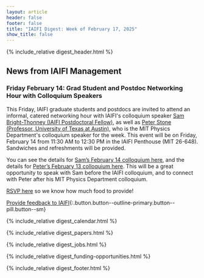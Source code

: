 ```yaml
---
layout: article
header: false
footer: false
title: "IAIFI Digest: Week of February 17, 2025"
show_title: false
--- 
```


{% include_relative digest_header.html %}

## News from IAIFI Management

### Friday February 14: Grad Student and Postdoc Networking Hour with Colloquium Speakers

This Friday, IAIFI graduate students and postdocs are invited to attend an informal, catered networking hour with IAIFI's colloquium speaker [Sam Bright-Thonney (IAIFI Postdoctoral Fellow)](https://inspirehep.net/authors/1706736), as well as [Peter Stone (Professor, University of Texas at Austin)](https://www.cs.utexas.edu/~pstone/), who is the MIT Physics Department's colloquium speaker for the week. This event will be on Friday, February 14 from 11:30 AM to 12:30 PM in the IAIFI Penthouse (MIT 26-648). Sandwiches and refreshments will be provided.
 
You can see the details for [Sam’s February 14 colloquium here](https://iaifi.org/events.html), and the details for [Peter’s February 13 colloquium here](https://physics.mit.edu/events/david-and-edith-harris-physics-colloquium-series/). This will be a great opportunity to speak with Sam before the IAIFI colloquium, and to connect with Peter after his MIT Physics Department colloquium.
 
[RSVP here](https://app.smartsheet.com/b/form/8ae98978a3f24047aceb28f4fa369f1f) so we know how much food to provide!

[Provide feedback to IAIFI](https://forms.gle/hk2mrqjaLY8nCZrE6){:.button.button--outline-primary.button--pill.button--sm}

{% include_relative digest_calendar.html %}

{% include_relative digest_papers.html %}
 
{% include_relative digest_jobs.html %}

{% include_relative digest_funding-opportunities.html %}

{% include_relative digest_footer.html %}
